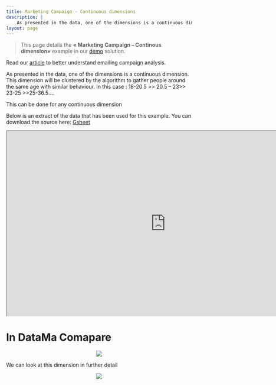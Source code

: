 ```yaml
---
title: Marketing Campaign - Continuous dimensions
description: |
    As presented in the data, one of the dimensions is a continuous dimension. This dimension will be clustered by the algorithm to gather people around the same age with similar behaviour. In this case : 18-20.5 >> 20.5 – 23>> 23-25 >>25-36.5….
layout: page
---
```

> This page details the  **« Marketing Campaign – Continous dimension»**  example in our <a href="https://app.datama.io/" target="_blank">demo</a> solution.

Read our [article](https://datama.fr/fr/2019/04/11/comment-analyser-lefficacite-dune-campagne-demailing-2/) to better understand emailing campaign analysis.


As presented in the data, one of the dimensions is a continuous dimension. This dimension will be clustered by the algorithm to gather people around the same age with similar behaviour. In this case : 18-20.5 >> 20.5 – 23>> 23-25 >>25-36.5….

This can be done for any continuous dimension


Below is an extract of the data that has been used for this example. You can download the source here: [Gsheet](https://docs.google.com/spreadsheets/d/1bNEeqm5CfpPmYPr_t4ff1xcJkSBKoVvwJd4vKB0sDzs/edit#gid=643112391)

<iframe src="https://docs.google.com/spreadsheets/d/e/2PACX-1vTXYphkUS8WX6Wa4GZp5LBisnEOoqdLyp9darrXuIJPqmsnv_f8Tvhq_0sNX7L2uVfIaJjonTP2j8Fm/pubhtml?gid=643112391&amp;single=true&amp;widget=true&amp;headers=false" width="860" height="500"></iframe>

# In DataMa Comapare 

<center><img src="{{site.url}}/{{site.baseurl}}/core_app/new/interface/homepage/get_inspired/images/Example_MarketingContinuous.jpg "/></center>

We can look at this dimension in further detail
<center><img src="{{site.url}}/{{site.baseurl}}/core_app/new/interface/homepage/get_inspired/images/Example_MarketingContinuous-moves.jpg "/></center>

